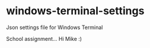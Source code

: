 # windows-terminal-settings 
Json settings file for Windows Terminal 

School assignment... Hi Mike :)
